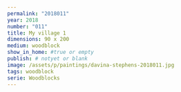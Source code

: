 ```yaml
---
permalink: "2018011"
year: 2018
number: "011"
title: My village 1
dimensions: 90 x 200
medium: woodblock
show_in_home: #true or empty
publish: # notyet or blank
image: /assets/p/paintings/davina-stephens-2018011.jpg
tags: woodblock
serie: Woodblocks
---
```

